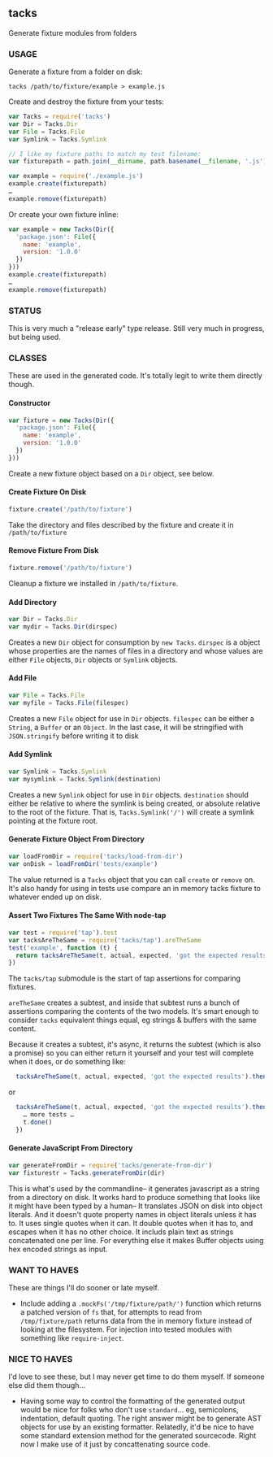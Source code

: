 ## tacks

Generate fixture modules from folders

### USAGE

Generate a fixture from a folder on disk:

```console
tacks /path/to/fixture/example > example.js
```

Create and destroy the fixture from your tests:

```js
var Tacks = require('tacks')
var Dir = Tacks.Dir
var File = Tacks.File
var Symlink = Tacks.Symlink

// I like my fixture paths to match my test filename:
var fixturepath = path.join(__dirname, path.basename(__filename, '.js'))

var example = require('./example.js')
example.create(fixturepath)
…
example.remove(fixturepath)
```

Or create your own fixture inline:
```js
var example = new Tacks(Dir({
  'package.json': File({
    name: 'example',
    version: '1.0.0'
  })
}))
example.create(fixturepath)
…
example.remove(fixturepath)
```

### STATUS

This is very much a "release early" type release.  Still very much in
progress, but being used.

### CLASSES

These are used in the generated code. It's totally legit to write them directly though.

#### Constructor

```js
var fixture = new Tacks(Dir({
  'package.json': File({
    name: 'example',
    version: '1.0.0'
  })
}))
```

Create a new fixture object based on a `Dir` object, see below.

#### Create Fixture On Disk

```js
fixture.create('/path/to/fixture')
```

Take the directory and files described by the fixture and create it in `/path/to/fixture`

#### Remove Fixture From Disk

```js
fixture.remove('/path/to/fixture')
```

Cleanup a fixture we installed in `/path/to/fixture`.

#### Add Directory

```js
var Dir = Tacks.Dir
var mydir = Tacks.Dir(dirspec)
```

Creates a new `Dir` object for consumption by `new Tacks`.  `dirspec` is a
object whose properties are the names of files in a directory and whose
values are either `File` objects, `Dir` objects or `Symlink` objects.

#### Add File

```js
var File = Tacks.File
var myfile = Tacks.File(filespec)
```

Creates a new `File` object for use in `Dir` objects. `filespec` can be
either a `String`, a `Buffer` or an `Object`. In the last case, it
will be stringified with `JSON.stringify` before writing it to disk

#### Add Symlink

```js
var Symlink = Tacks.Symlink
var mysymlink = Tacks.Symlink(destination)
```

Creates a new `Symlink` object for use in `Dir` objects. `destination` should
either be relative to where the symlink is being created, or absolute relative
to the root of the fixture. That is, `Tacks.Symlink('/')` will create a symlink
pointing at the fixture root.

#### Generate Fixture Object From Directory

```js
var loadFromDir = require('tacks/load-from-dir')
var onDisk = loadFromDir('tests/example')
```
The value returned is a `Tacks` object that you can call `create` or
`remove` on. It's also handy for using in tests use compare an in
memory tacks fixture to whatever ended up on disk.

#### Assert Two Fixtures The Same With node-tap

```js
var test = require('tap').test
var tacksAreTheSame = require('tacks/tap').areTheSame
test('example', function (t) {
  return tacksAreTheSame(t, actual, expected, 'got the expected results')
})
```
The `tacks/tap` submodule is the start of tap assertions for comparing fixtures.

`areTheSame` creates a subtest, and inside that subtest runs a bunch of
assertions comparing the contents of the two models.  It's smart enough to
consider `tacks` equivalent things equal, eg strings & buffers with the same
content.

Because it creates a subtest, it's async, it returns the subtest (which is
also a promise) so you can either return it yourself and your test will
complete when it does, or do something like:

```js
  tacksAreTheSame(t, actual, expected, 'got the expected results').then(t.done)
```

or

```js
  tacksAreTheSame(t, actual, expected, 'got the expected results').then(function () {
    … more tests …
    t.done()
  })
```

#### Generate JavaScript From Directory

```js
var generateFromDir = require('tacks/generate-from-dir')
var fixturestr = Tacks.generateFromDir(dir)
```

This is what's used by the commandline– it generates javascript as a string
from a directory on disk.  It works hard to produce something that looks
like it might have been typed by a human– It translates JSON on disk into
object literals.  And it doesn't quote property names in object literals
unless it has to.  It uses single quotes when it can.  It double quotes when
it has to, and escapes when it has no other choice. It includs plain text
as strings concatenated one per line. For everything else it makes Buffer
objects using hex encoded strings as input.

### WANT TO HAVES

These are things I'll do sooner or late myself.

* Include adding a `.mockFs('/tmp/fixture/path/')` function which returns a
  patched version of `fs` that, for attempts to read from `/tmp/fixture/path`
  returns data from the in memory fixture instead of looking at the
  filesystem.  For injection into tested modules with something like
  `require-inject`.

### NICE TO HAVES

I'd love to see these, but I may never get time to do them myself.  If
someone else did them though…

* Having some way to control the formatting of the generated output would be
  nice for folks who don't use `standard`… eg, semicolons, indentation,
  default quoting. The right answer might be to generate AST objects for
  use by an existing formatter. Relatedly, it'd be nice to have some
  standard extension method for the generated sourcecode. Right now I make
  use of it just by concattenating source code.

